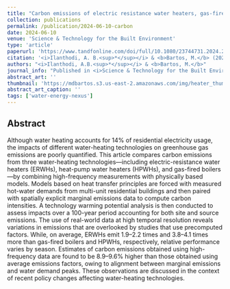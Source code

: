 ```yaml
---
title: "Carbon emissions of electric resistance water heaters, gas-fired boilers, and heat pumps for multi-unit residential buildings under real-world hot water demands"
collection: publications
permalink: /publication/2024-06-10-carbon
date: 2024-06-10
venue: 'Science & Technology for the Built Environment'
type: 'article'
paperurl: 'https://www.tandfonline.com/doi/full/10.1080/23744731.2024.2351309'
citation: '<i>Ilanthodi, A. B.<sup>*</sup></i> & <b>Bartos, M.</b> (2023). Carbon emissions of electric resistance water heaters, gas-fired boilers, and heat pumps for multi-unit residential buildings under real-world hot water demands. <i>Science & Technology for the Built Environment</i>, 1-21, doi: 10.1080/23744731.2024.2351309.'
authors: "<i>Ilanthodi, A.B.<sup>*</sup></i> & <b>Bartos, M.</b>"
journal_info: "Published in <i>Science & Technology for the Built Environment</i> (2024)"
abstract_art: ''
thumbnail: 'https://mdbartos.s3.us-east-2.amazonaws.com/img/heater_thumb.png'
abstract_art_caption: ''
tags: ['water-energy-nexus']
---
```


## Abstract

Although water heating accounts for 14% of residential electricity usage, the impacts of different water-heating technologies on greenhouse gas emissions are poorly quantified. This article compares carbon emissions from three water-heating technologies—including electric-resistance water heaters (ERWHs), heat-pump water heaters (HPWHs), and gas-fired boilers—by combining high-frequency measurements with physically based models. Models based on heat transfer principles are forced with measured hot-water demands from multi-unit residential buildings and then paired with spatially explicit marginal emissions data to compute carbon intensities. A technology warming potential analysis is then conducted to assess impacts over a 100-year period accounting for both site and source emissions. The use of real-world data at high temporal resolution reveals variations in emissions that are overlooked by studies that use precomputed factors. While, on average, ERWHs emit 1.9–2.2 times and 3.8–4.1 times more than gas-fired boilers and HPWHs, respectively, relative performance varies by season. Estimates of carbon emissions obtained using high-frequency data are found to be 8.9–9.6% higher than those obtained using average emissions factors, owing to alignment between marginal emissions and water demand peaks. These observations are discussed in the context of recent policy changes affecting water-heating technologies.
